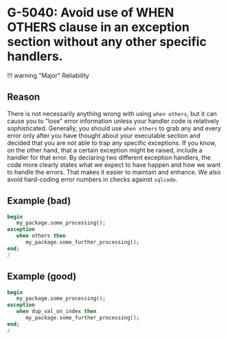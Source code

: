 # G-5040: Avoid use of WHEN OTHERS clause in an exception section without any other specific handlers.

!!! warning "Major"
    Reliability

## Reason

There is not necessarily anything wrong with using `when others`, but it can cause you to "lose" error information unless your handler code is relatively sophisticated. Generally, you should use `when others` to grab any and every error only after you have thought about your executable section and decided that you are not able to trap any specific exceptions. If you know, on the other hand, that a certain exception might be raised, include a handler for that error. By declaring two different exception handlers, the code more clearly states what we expect to have happen and how we want to handle the errors. That makes it easier to maintain and enhance. We also avoid hard-coding error numbers in checks against `sqlcode`.

## Example (bad)

```sql
begin
   my_package.some_processing();
exception
   when others then
      my_package.some_further_processing();
end;
/
```

## Example (good)

```sql
begin
   my_package.some_processing();
exception
   when dup_val_on_index then
      my_package.some_further_processing();
end;
/
```
